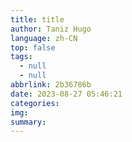 ```yaml
---
title: title
author: Taniz Hugo
language: zh-CN
top: false
tags:
  - null
  - null
abbrlink: 2b36786b
date: 2023-08-27 05:46:21
categories:
img: 
summary:
---
```

